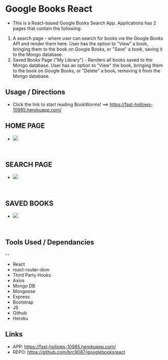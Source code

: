 # Google Books React

* This is a React-based Google Books Search App. Applications has 2 pages that contain the following:
1. A search page - where user can search for books via the Google Books API and render them here. User has the option to "View" a book, bringing them to the book on Google Books, or "Save" a book, saving it to the Mongo database.
2. Saved Books Page ("My Library") - Renders all books saved to the Mongo database. User has an option to "View" the book, bringing them to the book on Google Books, or "Delete" a book, removing it from the Mongo database. 



## Usage / Directions
* Click the link to start reading BookWorms! ==> https://fast-hollows-10985.herokuapp.com/

## HOME PAGE
* ![](./client/src/images/homepage.PNG )

<br>

## SEARCH PAGE
* ![](./client/src/images/search.PNG)

<br>
    
    
## SAVED BOOKS 
*  ![](./client/src/images/savedbooks.PNG)

<br>

## Tools Used / Dependancies
--
* React
* react-router-dom
* Third Party Hooks
* Axios
* Mongo DB
* Mongoose
* Express
* Bootstrap
* JS
* Github
* Heroku

## Links
* APP: https://fast-hollows-10985.herokuapp.com/
* REPO: https://github.com/brc9087/googlebooksreact
